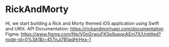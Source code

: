 # RickAndMorty
Hi, we start building a Rick and Morty themed iOS application using Swift and UIKit. 
API Documentation: https://rickandmortyapi.com/documentation
Figma: https://www.figma.com/file/V0nGrwiuFKSp9upqcAEm7X/Untitled?node-id=0%3A1&t=45TnJi7B1adHrHxs-1
